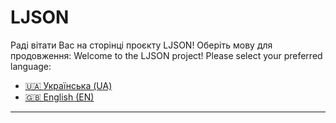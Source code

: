 # LJSON

Раді вітати Вас на сторінці проєкту LJSON! Оберіть мову для продовження:
Welcome to the LJSON project! Please select your preferred language:

- [🇺🇦 Українська (UA)](README.ua.md)
- [🇬🇧 English (EN)](README.en.md)

---